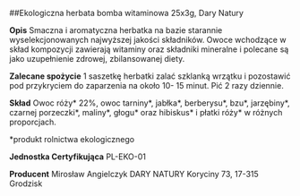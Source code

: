 ##Ekologiczna herbata bomba witaminowa 25x3g, Dary Natury

**Opis** Smaczna i aromatyczna herbatka na bazie starannie wyselekcjonowanych najwyższej jakości składników. Owoce wchodzące w skład kompozycji zawierają witaminy oraz składniki mineralne i polecane są jako uzupełnienie zdrowej, zbilansowanej diety.

**Zalecane spożycie** 1 saszetkę herbatki zalać szklanką wrzątku i pozostawić pod przykryciem do zaparzenia na około 10- 15 minut. Pić 2 razy dziennie.

**Skład** Owoc róży\* 22%, owoc tarniny\*, jabłka\*, berberysu\*, bzu\*, jarzębiny\*, czarnej porzeczki\*, maliny\*, głogu\* oraz hibiskus\* i płatki róży\* w różnych proporcjach.

\*produkt rolnictwa ekologicznego

**Jednostka Certyfikująca** PL-EKO-01

**Producent** Mirosław Angielczyk DARY NATURY
Koryciny 73, 17-315 Grodzisk
